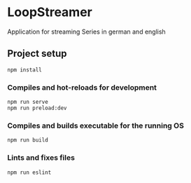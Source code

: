 # LoopStreamer

Application for streaming Series in german and english 

## Project setup
```
npm install
```

### Compiles and hot-reloads for development
```
npm run serve
npm run preload:dev
```

### Compiles and builds executable for the running OS 
```
npm run build
```


### Lints and fixes files
```
npm run eslint
```
